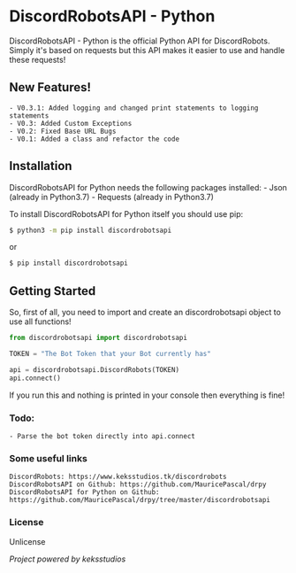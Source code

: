 # DiscordRobotsAPI - Python

DiscordRobotsAPI - Python is the official Python API for DiscordRobots.
Simply it's based on requests but this API makes it easier to use and handle these requests!


## New Features!
	- V0.3.1: Added logging and changed print statements to logging statements
	- V0.3: Added Custom Exceptions
	- V0.2: Fixed Base URL Bugs
	- V0.1: Added a class and refactor the code
	


## Installation

DiscordRobotsAPI for Python needs the following packages installed:
	- Json (already in Python3.7)
	- Requests (already in Python3.7)

To install DiscordRobotsAPI for Python itself you should use pip:

```sh
$ python3 -m pip install discordrobotsapi
```

or 

```sh
$ pip install discordrobotsapi
```



## Getting Started

So, first of all, you need to import and create an discordrobotsapi object to use all functions!

```py
from discordrobotsapi import discordrobotsapi

TOKEN = "The Bot Token that your Bot currently has"

api = discordrobotsapi.DiscordRobots(TOKEN)
api.connect()
```

If you run this and nothing is printed in your console then everything is fine!



### Todo:
	- Parse the bot token directly into api.connect



### Some useful links
	DiscordRobots: https://www.keksstudios.tk/discordrobots
	DiscordRobotsAPI on Github: https://github.com/MauricePascal/drpy
	DiscordRobotsAPI for Python on Github: https://github.com/MauricePascal/drpy/tree/master/discordrobotsapi



### License
Unlicense

*Project powered by keksstudios*

